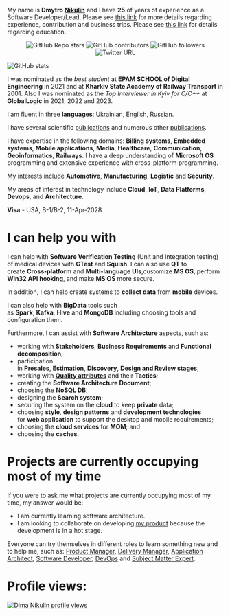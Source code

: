 My name is **Dmytro [Nikulin](./SecondNameHistory.md)** and I have **25** of years of experience as a Software Developer/Lead.
Please see [this link](./MyExperience.md) for more details regarding experience, contribution and business trips.
Please see [this link](./MyEducation.md) for details regarding education.

<p align="center">
  <img alt="GitHub Repo stars" src="https://img.shields.io/github/stars/dimanikulin/fva?style=social">
  <img alt="GitHub contributors" src="https://img.shields.io/github/contributors/dimanikulin/fva">
  <img alt="GitHub followers" src="https://img.shields.io/github/followers/dimanikulin?style=social">
  <img alt="Twitter URL" src="https://img.shields.io/twitter/url?style=social&url=https%3A%2F%2Ftwitter.com%2FDmytroNikulin" href="https%3A%2F%2Ftwitter.com%2FDmytroNikulin">
</p>


<img alt="GitHub stats" src="https://github-readme-stats.vercel.app/api?username=dimanikulin&show_icons=true&theme=transparent"/>

I was nominated as the *best student* at **EPAM SCHOOL of Digital Engineering** in 2021 and at **Kharkiv State Academy of Railway Transport** in 2001.
Also I was nominated as the *Top Interviewer in Kyiv for C/C++* at **GlobalLogic** in 2021, 2022 and 2023.

I am fluent in three **languages**: Ukrainian, English, Russian.

I have several scientific [publications](./MySciencePublications.md) and numerous other [publications](./MyPublications.md).

I have expertise in the following domains: **Billing systems**, **Embedded systems**, **Mobile applications**, **Media**, **Healthcare**, **Communication**, **Geoinformatics**, **Railways**.
I have a deep understanding of **Microsoft OS** programming and extensive experience with cross-platform programming.

My interests include **Automotive**, **Manufacturing**, **Logistic** and **Security**.

My areas of interest in technology include **Cloud**, **IoT**, **Data Platforms**, **Devops**, and **Architecture**.

**Visa** - USA, B-1/B-2, 11-Apr-2028

# I can help you with
I can help with **Software Verification Testing** (Unit and Integration testing) of medical devices with **GTest** and **Squish**. 
I can also use **QT** to create **Cross-platform** and **Multi-language UIs**,customize **MS OS**, perform **Win32 API hooking**, and make **MS OS** more secure.

In addition, I can help create systems to **collect data** from **mobile** devices. 

I can also help with **BigData** tools such as **Spark**, **Kafka**, **Hive** and **MongoDB** including choosing tools and configuration them.

Furthermore, I can assist with **Software Architecture** aspects, such as:
- working with **Stakeholders**, **Business Requirements** and **Functional decomposition**;
- participation in **Presales**, **Estimation**, **Discovery**, **Design and Review stages**;
- working with **[Quality attributes](./QualityAttributes.md)** and their **Tactics**;
- creating the **Software Architecture Document**;
- choosing the **NoSQL DB**;
- designing the **Search system**;
- securing the system on the **cloud** to keep **private** data;
- choosing **style**, **design patterns** and **development technologies** for **web application** to support the desktop and mobile requirements;
- choosing the **cloud services** for **MOM**; and
- choosing the **caches**.

# Projects are currently occupying most of my time

If you were to ask me what projects are currently occupying most of my time, my answer would be:
- I am currently learning software architecture.
- I am looking to collaborate on developing [my product](https://github.com/dimanikulin/fva) because the development is in a hot stage.

Everyone can try themselves in different roles to learn something new and to help me, such as: [Product Manager](./WhatILearnedAsProductManager.md), [Delivery Manager](./WhatILearnedAsDeliveryManager.md),
[Application Architect](./WhatILearnedAsAppArchitect.md), [Software Developer](./WhatILearnedAsSoftwareDeveloper.md), [DevOps](./WhatILearnedAsDevOps.md) and [Subject Matter Expert](./WhatILearnedAsSubjectMatterExpert.md). 

# Profile views:
[![Dima Nikulin profile views](https://u8views.com/api/v1/github/profiles/4226351/views/day-week-month-total-count.svg)](https://u8views.com/github/dimanikulin)